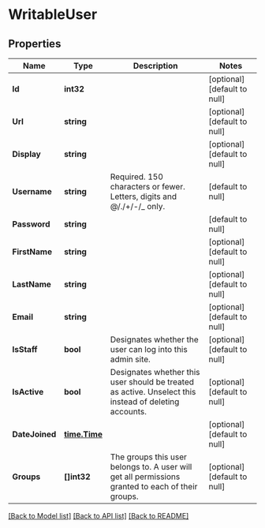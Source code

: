 # WritableUser

## Properties
Name | Type | Description | Notes
------------ | ------------- | ------------- | -------------
**Id** | **int32** |  | [optional] [default to null]
**Url** | **string** |  | [optional] [default to null]
**Display** | **string** |  | [optional] [default to null]
**Username** | **string** | Required. 150 characters or fewer. Letters, digits and @/./+/-/_ only. | [default to null]
**Password** | **string** |  | [default to null]
**FirstName** | **string** |  | [optional] [default to null]
**LastName** | **string** |  | [optional] [default to null]
**Email** | **string** |  | [optional] [default to null]
**IsStaff** | **bool** | Designates whether the user can log into this admin site. | [optional] [default to null]
**IsActive** | **bool** | Designates whether this user should be treated as active. Unselect this instead of deleting accounts. | [optional] [default to null]
**DateJoined** | [**time.Time**](time.Time.md) |  | [optional] [default to null]
**Groups** | **[]int32** | The groups this user belongs to. A user will get all permissions granted to each of their groups. | [optional] [default to null]

[[Back to Model list]](../README.md#documentation-for-models) [[Back to API list]](../README.md#documentation-for-api-endpoints) [[Back to README]](../README.md)


